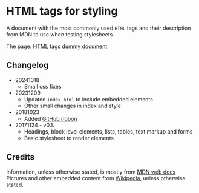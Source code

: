 # HTML tags for styling

A document with the most commonly used `HTML` tags and their description from MDN to use when testing stylesheets.

The page: [HTML tags dummy document](https://insomnux.github.io/html-tags-dummy/)

## Changelog

+ 20241018
  - Small css fixes
+ 20231209
  - Updated `index.html` to include embedded elements
  - Other small changes in index and style
+ 20181023
  - Added [GitHub ribbon](http://tholman.com/github-corners/)
+ 20171124 - v0.1. 
  - Headings, block level elements, lists, tables, text markup and forms
  - Basic stylesheet to render elements

## Credits

Information, unless otherwise stated, is mostly from [MDN web docs](https://developer.mozilla.org/en-US/docs/Web/HTML)
Pictures and other embedded content from [Wikipedia](https://en.wikipedia.org/), unless otherwise stated.
